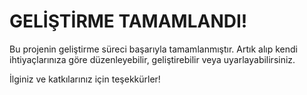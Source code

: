 # GELİŞTİRME TAMAMLANDI!

Bu projenin geliştirme süreci başarıyla tamamlanmıştır. Artık alıp kendi ihtiyaçlarınıza göre düzenleyebilir, geliştirebilir veya uyarlayabilirsiniz.

İlginiz ve katkılarınız için teşekkürler!
